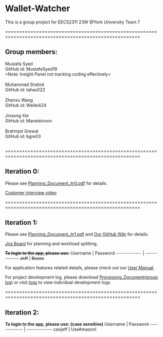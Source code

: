# Wallet-Watcher
This is a group project for EECS2311 23W @York University
Team 7

======================================================================================================

## Group members:<br>
  Mustafa Syed<br>
  GitHub id: MustafaSyed19<br>
  <Note: Insight Panel not tracking coding effectively> <br><br>
  Muhammad Shahid<br>
  GitHub id: tahas022<br><br>
  Zhenxu Wang<br>
  GitHub id: Weilei424<br><br>
  Jinsong Xie<br>
  GitHub id: Mansteinvon<br><br>
  Brahmjot Grewal<br>
  GitHub id: bgre03<br><br>

======================================================================================================

## Iteration 0:
  Please see [Planning_Document_itr0.pdf](https://github.com/Weilei424/Wallet-Watcher/blob/main/Planning_Documents/Planning_Document_itr0.pdf) for details.
  
  [Customer interview video](https://drive.google.com/file/d/1tB2-PPHbQoVhg_04MTnWT-efHcVPlZ7P/view?usp=sharing/ "Named link title")
  
======================================================================================================

## Iteration 1:
  Please see [Planning_Document_itr1.pdf](https://github.com/Weilei424/Wallet-Watcher/blob/main/Planning_Documents/Planning_Document_itr1.pdf) and [Our GitHub Wiki](https://github.com/Weilei424/Wallet-Watcher/wiki) for details.
  
  [Jira Board](https://tahas02.atlassian.net/jira/software/projects/WALI/boards/1 "Named link title") for planning and workload splitting.
  
  ~~**To login to the app, please use:**~~
Username  | Password
------------- | -------------
~~Jeff~~  | ~~Bezos~~
 
  For application features related details, please check out our [User Manual](https://github.com/Weilei424/Wallet-Watcher/blob/main/Wallet%20Watcher%20User%20Manual.pdf).

  For project development log, please download [Processing_Document(group log)](https://github.com/Weilei424/Wallet-Watcher/blob/main/logs/Processing_Document.docx) or visit [logs](https://github.com/Weilei424/Wallet-Watcher/tree/main/logs) to view individual development logs.

======================================================================================================

## Iteration 2:

  **To login to the app, please use: (case sensitive)**
Username  | Password
------------- | -------------
ceojeff  | UseAmazon!
  
